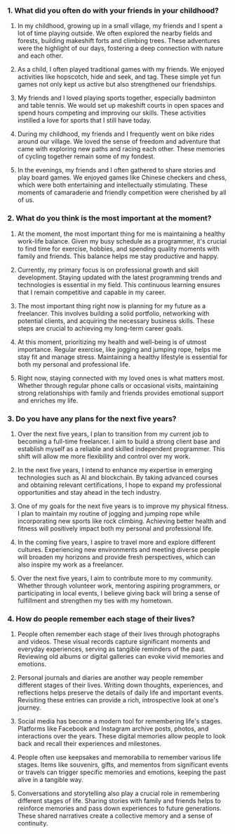 ### 1. What did you often do with your friends in your childhood?

1. In my childhood, growing up in a small village, my friends and I spent a lot of time playing outside. We often explored the nearby fields and forests, building makeshift forts and climbing trees. These adventures were the highlight of our days, fostering a deep connection with nature and each other.

2. As a child, I often played traditional games with my friends. We enjoyed activities like hopscotch, hide and seek, and tag. These simple yet fun games not only kept us active but also strengthened our friendships.

3. My friends and I loved playing sports together, especially badminton and table tennis. We would set up makeshift courts in open spaces and spend hours competing and improving our skills. These activities instilled a love for sports that I still have today.

4. During my childhood, my friends and I frequently went on bike rides around our village. We loved the sense of freedom and adventure that came with exploring new paths and racing each other. These memories of cycling together remain some of my fondest.

5. In the evenings, my friends and I often gathered to share stories and play board games. We enjoyed games like Chinese checkers and chess, which were both entertaining and intellectually stimulating. These moments of camaraderie and friendly competition were cherished by all of us.

### 2. What do you think is the most important at the moment?

1. At the moment, the most important thing for me is maintaining a healthy work-life balance. Given my busy schedule as a programmer, it's crucial to find time for exercise, hobbies, and spending quality moments with family and friends. This balance helps me stay productive and happy.

2. Currently, my primary focus is on professional growth and skill development. Staying updated with the latest programming trends and technologies is essential in my field. This continuous learning ensures that I remain competitive and capable in my career.

3. The most important thing right now is planning for my future as a freelancer. This involves building a solid portfolio, networking with potential clients, and acquiring the necessary business skills. These steps are crucial to achieving my long-term career goals.

4. At this moment, prioritizing my health and well-being is of utmost importance. Regular exercise, like jogging and jumping rope, helps me stay fit and manage stress. Maintaining a healthy lifestyle is essential for both my personal and professional life.

5. Right now, staying connected with my loved ones is what matters most. Whether through regular phone calls or occasional visits, maintaining strong relationships with family and friends provides emotional support and enriches my life.

### 3. Do you have any plans for the next five years?

1. Over the next five years, I plan to transition from my current job to becoming a full-time freelancer. I aim to build a strong client base and establish myself as a reliable and skilled independent programmer. This shift will allow me more flexibility and control over my work.

2. In the next five years, I intend to enhance my expertise in emerging technologies such as AI and blockchain. By taking advanced courses and obtaining relevant certifications, I hope to expand my professional opportunities and stay ahead in the tech industry.

3. One of my goals for the next five years is to improve my physical fitness. I plan to maintain my routine of jogging and jumping rope while incorporating new sports like rock climbing. Achieving better health and fitness will positively impact both my personal and professional life.

4. In the coming five years, I aspire to travel more and explore different cultures. Experiencing new environments and meeting diverse people will broaden my horizons and provide fresh perspectives, which can also inspire my work as a freelancer.

5. Over the next five years, I aim to contribute more to my community. Whether through volunteer work, mentoring aspiring programmers, or participating in local events, I believe giving back will bring a sense of fulfillment and strengthen my ties with my hometown.

### 4. How do people remember each stage of their lives?

1. People often remember each stage of their lives through photographs and videos. These visual records capture significant moments and everyday experiences, serving as tangible reminders of the past. Reviewing old albums or digital galleries can evoke vivid memories and emotions.

2. Personal journals and diaries are another way people remember different stages of their lives. Writing down thoughts, experiences, and reflections helps preserve the details of daily life and important events. Revisiting these entries can provide a rich, introspective look at one's journey.

3. Social media has become a modern tool for remembering life's stages. Platforms like Facebook and Instagram archive posts, photos, and interactions over the years. These digital memories allow people to look back and recall their experiences and milestones.

4. People often use keepsakes and memorabilia to remember various life stages. Items like souvenirs, gifts, and mementos from significant events or travels can trigger specific memories and emotions, keeping the past alive in a tangible way.

5. Conversations and storytelling also play a crucial role in remembering different stages of life. Sharing stories with family and friends helps to reinforce memories and pass down experiences to future generations. These shared narratives create a collective memory and a sense of continuity.